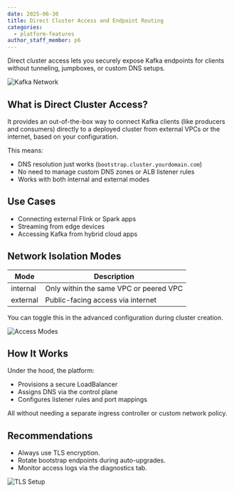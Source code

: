 ```yaml
---
date: 2025-06-30
title: Direct Cluster Access and Endpoint Routing
categories:
  - platform-features
author_staff_member: p6
---
```


Direct cluster access lets you securely expose Kafka endpoints for clients without tunneling, jumpboxes, or custom DNS setups.

![Kafka Network](https://source.unsplash.com/random/1500x1145)

## What is Direct Cluster Access?

It provides an out-of-the-box way to connect Kafka clients (like producers and consumers) directly to a deployed cluster from external VPCs or the internet, based on your configuration.

This means:
- DNS resolution just works (`bootstrap.cluster.yourdomain.com`)
- No need to manage custom DNS zones or ALB listener rules
- Works with both internal and external modes

## Use Cases

- Connecting external Flink or Spark apps
- Streaming from edge devices
- Accessing Kafka from hybrid cloud apps

## Network Isolation Modes

| Mode      | Description                            |
|-----------|----------------------------------------|
| internal  | Only within the same VPC or peered VPC |
| external  | Public-facing access via internet      |

You can toggle this in the advanced configuration during cluster creation.

![Access Modes](https://source.unsplash.com/random/1500x1146)

## How It Works

Under the hood, the platform:
- Provisions a secure LoadBalancer
- Assigns DNS via the control plane
- Configures listener rules and port mappings

All without needing a separate ingress controller or custom network policy.

## Recommendations

- Always use TLS encryption.
- Rotate bootstrap endpoints during auto-upgrades.
- Monitor access logs via the diagnostics tab.

![TLS Setup](https://source.unsplash.com/random/1500x1147)
